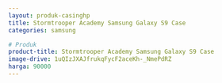 ```yaml
---
layout: produk-casinghp
title: Stormtrooper Academy Samsung Galaxy S9 Case
categories: samsung

# Produk
product-title: Stormtrooper Academy Samsung Galaxy S9 Case
image-drive: 1uQIzJXAJfrukqFycF2aceKh-_NmePdRZ
harga: 90000
---
```

